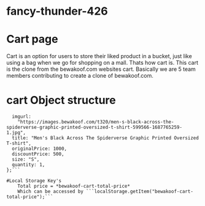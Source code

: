 # fancy-thunder-426

# Cart page

Cart is an option for users to store their liked product in a bucket, just like using a bag when we go for shopping on a mall. Thats how cart is. This cart is the clone from the bewakoof.com websites cart. Basically we are 5 team members contributing to create a clone of bewakoof.com.

# cart Object structure

```var obj = {
  imgurl:
    "https://images.bewakoof.com/t320/men-s-black-across-the-spiderverse-graphic-printed-oversized-t-shirt-599566-1687765259-1.jpg",
  title: "Men's Black Across The Spiderverse Graphic Printed Oversized T-shirt",
  originalPrice: 1000,
  discountPrice: 500,
  size: "S",
  quantity: 1,
};```

#Local Storage Key's
    Total price = *bewakoof-cart-total-price*
    Which can be accessed by ```localStorage.getItem("bewakoof-cart-total-price");```
````
